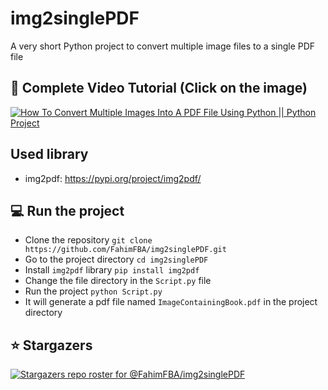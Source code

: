# img2singlePDF
A very short Python project to convert multiple image files to a single PDF file


## 🎥 Complete Video Tutorial (Click on the image)
[![How To Convert Multiple Images Into A PDF File Using Python || Python Project](https://img.youtube.com/vi/zBZhfzgahsk/maxresdefault.jpg)](https://www.youtube.com/watch?v=zBZhfzgahsk)

## Used library

* img2pdf: https://pypi.org/project/img2pdf/


## 💻 Run the project

* Clone the repository `git clone https://github.com/FahimFBA/img2singlePDF.git`
* Go to the project directory `cd img2singlePDF`
* Install `img2pdf` library `pip install img2pdf`
* Change the file directory in the `Script.py` file
* Run the project `python Script.py`
* It will generate a pdf file named `ImageContainingBook.pdf` in the project directory


## ⭐ Stargazers

[![Stargazers repo roster for @FahimFBA/img2singlePDF](https://reporoster.com/stars/FahimFBA/img2singlePDF)](https://github.com/FahimFBA/img2singlePDF/stargazers)
